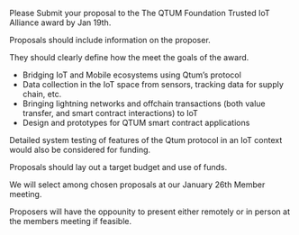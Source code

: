 Please Submit your proposal to the The QTUM Foundation Trusted IoT Alliance award by Jan 19th.

Proposals should include information on the proposer.

They should clearly define how the meet the goals of the award.

- Bridging IoT and Mobile ecosystems using Qtum’s protocol
- Data collection in the IoT space from sensors, tracking data for supply chain, etc.
- Bringing lightning networks and offchain transactions (both value transfer, and smart contract interactions)  to IoT
- Design and prototypes for QTUM smart contract applications

Detailed system testing of features of the Qtum protocol in an IoT context would also be considered for funding.


Proposals should lay out a target budget and use of funds.

We will select among chosen proposals at our January 26th Member meeting.

Proposers will have the oppounity to present either remotely or in person at the members meeting if feasible.